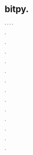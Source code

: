 # bitpy.
.
.
.
.












.






















































.
























.



























.

















































































.































































.































































































.















.


































































.
























































































.




.






.














.
